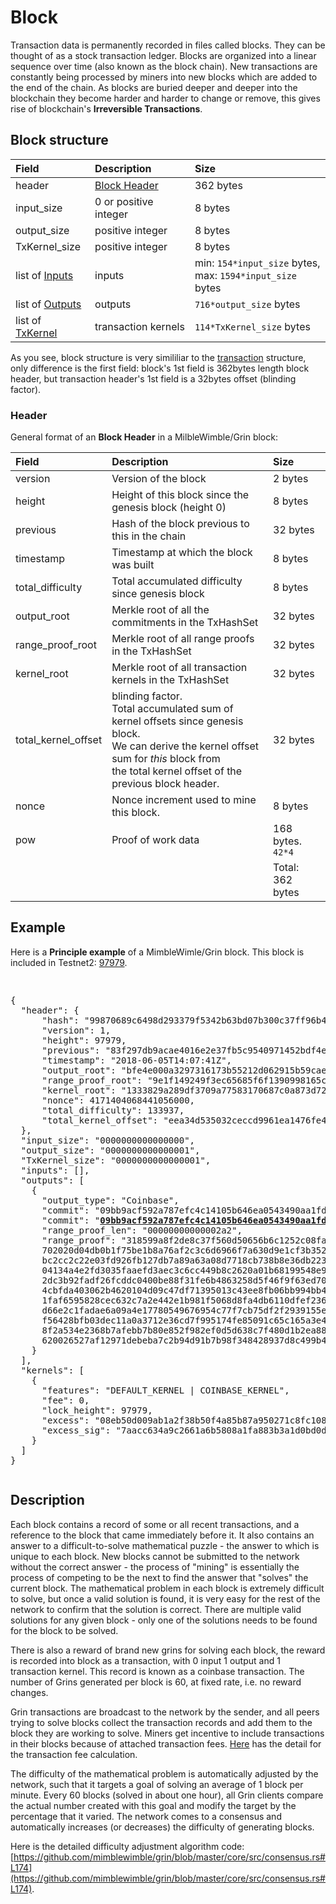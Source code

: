 # Block

Transaction data is permanently recorded in files called blocks. They can be thought of as a stock transaction ledger. Blocks are organized into a linear sequence over time (also known as the block chain). New transactions are constantly being processed by miners into new blocks which are added to the end of the chain. As blocks are buried deeper and deeper into the blockchain they become harder and harder to change or remove, this gives rise of blockchain's **Irreversible Transactions**.

## Block structure

| Field        | Description           | Size  |
|:-------------|:-------------|:-----|
| header   | [Block Header](#header) | 362 bytes  |
| input_size   | 0 or positive integer  | 8 bytes  |
| output_size   | positive integer  | 8 bytes  |
| TxKernel_size   | positive integer  | 8 bytes  |
| list of [Inputs](https://github.com/mimblewimble/docs/wiki/transaction#input) | inputs | min: `154*input_size` bytes,<br> max: `1594*input_size` bytes |
| list of [Outputs](https://github.com/mimblewimble/docs/wiki/transaction#output) | outputs | `716*output_size` bytes |
| list of [TxKernel](https://github.com/mimblewimble/docs/wiki/transaction#txkernel) | transaction kernels | `114*TxKernel_size` bytes |

As you see, block structure is very simililiar to the [transaction](https://github.com/mimblewimble/docs/wiki/transaction#transaction) structure, only difference is the first field: block's 1st field is 362bytes length block header, but transaction header's 1st field is a 32bytes offset (blinding factor).

### Header
General format of an **Block Header** in a MilbleWimble/Grin block:

| Field        | Description           | Size  |
|:-------------|:-------------|:-----|
| version   | Version of the block | 2 bytes  |
| height   | Height of this block since the genesis block (height 0)  | 8 bytes  |
| previous   | Hash of the block previous to this in the chain | 32 bytes  |
| timestamp   | Timestamp at which the block was built | 8 bytes  |
| total_difficulty | Total accumulated difficulty since genesis block |  8 bytes |
| output_root  | Merkle root of all the commitments in the TxHashSet | 32 bytes  |
| range_proof_root | Merkle root of all range proofs in the TxHashSet | 32 bytes  |
| kernel_root | Merkle root of all transaction kernels in the TxHashSet | 32 bytes  |
| total_kernel_offset | blinding factor.<br>Total accumulated sum of kernel offsets since genesis block.<br>We can derive the kernel offset sum for *this* block from<br>the total kernel offset of the previous block header. | 32 bytes  |
| nonce | Nonce increment used to mine this block. | 8 bytes  |
| pow  | Proof of work data | 168 bytes. `42*4` |
|   |   | Total: 362 bytes  |

## Example
Here is a **Principle example** of a MimbleWimle/Grin block. This block is included in Testnet2: [97979](https://grinscan.net/block/97979).

<pre><p>
{
  "header": {
      "hash": "99870689c6498d293379f5342b63bd07b300c37ff96b4f29e668c07b33bf6309",
      "version": 1,
      "height": 97979,
      "previous": "83f297db9acae4016e2e37fb5c9540971452bdf4e5f7e44756df3f02b496928f",
      "timestamp": "2018-06-05T14:07:41Z",
      "output_root": "bfe4e000a3297316173b55212d062915b59cae9caaba77b1e0b20ba740adc11d",
      "range_proof_root": "9e1f149249f3ec65685f6f1390998165c37cf7f21b64a20138794d257bc1e12f",
      "kernel_root": "1333829a289df3709a77583170687c0a873d72a45377343a94311f069c139768",
      "nonce": 4171404068441056000,
      "total_difficulty": 133937,
      "total_kernel_offset": "eea34d535032ceccd9961ea1476fe4587180671645a12e659f8f5e9be10f151e"
  },
  "input_size": "0000000000000000",
  "output_size": "0000000000000001",
  "TxKernel_size": "0000000000000001",
  "inputs": [],
  "outputs": [
    {
      "output_type": "Coinbase",
      "commit": "09bb9acf592a787efc4c14105b646ea0543490aa1fde421c2aeaa135029a32c643",
      "commit": "<b><a href="http://127.0.0.1:13413/v1/chain/outputs/byheight?start_height=97987&end_height=97987&id=09bb9acf592a787efc4c14105b646ea0543490aa1fde421c2aeaa135029a32c643">09bb9acf592a787efc4c14105b646ea0543490aa1fde421c2aeaa135029a32c643</a></b>",
      "range_proof_len": "00000000000002a2",
      "range_proof": "318599a8f2de8c37f560d50656b6c1252c08fa221174f8b7ff7ec6c8c490d76a1e840169c8c1e3691e7ebbddaa0287592aa3cc6b5d3e512a5d5ebe242ac3fc1d
      702020d04db0b1f75be1b8a76af2c3c6d6966f7a630d9e1cf3b3522c697c1e09c8338492e5350b0293de8f7b2548070aa3ee9df57e2428b8e94cd879b4e7c3e8
      bc2cc2c22e03fd926fb127db7a89a63a08d7718cb738b8e36db223f50a0f0805a8cd190cc6aa7d116fdaa6c53869fcd447d41a301160804f4251dd0871fbfd18
      04134a4e2fd3035faaefd3aec3c6cc449b8c2620a01b68199548e9a219700445a96a258f8ae339c38c73af8dbc76bfb889ab5109cbd7fb756524806e98ecc0d7
      2dc3b92fadf26fcddc0400be88f31fe6b4863258d5f46f9f63ed704ba0a2faaa24d4091bac976bff251d4e8bdbff47d1873dfaeb4689023f3e1a36d95524fefa
      4cbfda403062b4620104d09c47df71395013c43ee8fb06bb994bb4873f0b81b84ce0ea9ac7946ff0427d6b17c455ebdbda0a6576c7801e36e28b2c2a402bd6cb
      1faf6595828cec632c7a2e442e1b981f5068d8fa4db6110dfef2364996ce54014aeff53034a2c64f8e5276097fa3882c20d1d3be7a4f0c54f7c6219905564a9b
      d66e2c1fadae6a09a4e17780549676954c77f7cb75df2f2939155e761c213342865d80d0080fb6a2afbbb520d7161e9072f6887b4ff7fa9f8bf6468a623aa76d
      f56428bfb03dec11a0a3712e36cd7f995174fe85091c65c165a3e440b4dbc8e87bee002f6dad5181ad112d4585c08afadc6615b755dd52c72471af1801e35f97
      8f2a534e2368b7afebb7b80e852f982ef0d5d638c7f480d1b2ea88d1b5cc2bc3c0eee5d7a6968ce525c0f83eb251746943d01d9362cf638340ddf6ad6fd9b4b5
      620026527af12971debeba7c2b94d91b7b98f348428937d8c499b407daff4ad6a23a",
    }
  ],
  "kernels": [
    {
      "features": "DEFAULT_KERNEL | COINBASE_KERNEL",
      "fee": 0,
      "lock_height": 97979,
      "excess": "08eb50d009ab1a2f38b50f4a85b87a950271c8fc108a5fff377aae171fe70188d4",
      "excess_sig": "7aacc634a9c2661a6b5808a1fa883b3a1d0bd0ddab9937f5672d3a4f86b5cd003d62f8d005246505f46a9c062f8fb6aa1d2f02e9cea61986ff7c97d3f3e0d570"
    }
  ]
}
</p></pre>

## Description

Each block contains a record of some or all recent transactions, and a reference to the block that came immediately before it. It also contains an answer to a difficult-to-solve mathematical puzzle - the answer to which is unique to each block. New blocks cannot be submitted to the network without the correct answer - the process of "mining" is essentially the process of competing to be the next to find the answer that "solves" the current block. The mathematical problem in each block is extremely difficult to solve, but once a valid solution is found, it is very easy for the rest of the network to confirm that the solution is correct. There are multiple valid solutions for any given block - only one of the solutions needs to be found for the block to be solved.

There is also a reward of brand new grins for solving each block, the reward is recorded into block as a transaction, with 0 input 1 output and 1 transaction kernel. This record is known as a coinbase transaction. The number of Grins generated per block is 60, at fixed rate, i.e. no reward changes.

Grin transactions are broadcast to the network by the sender, and all peers trying to solve blocks collect the transaction records and add them to the block they are working to solve. Miners get incentive to include transactions in their blocks because of attached transaction fees. [Here](https://github.com/mimblewimble/docs/wiki/transaction#transaction-fee) has the detail for the transaction fee calculation.

The difficulty of the mathematical problem is automatically adjusted by the network, such that it targets a goal of solving an average of 1 block per minute. Every 60 blocks (solved in about one hour), all Grin clients compare the actual number created with this goal and modify the target by the percentage that it varied. The network comes to a consensus and automatically increases (or decreases) the difficulty of generating blocks.

Here is the detailed difficulty adjustment algorithm code: [https://github.com/mimblewimble/grin/blob/master/core/src/consensus.rs#L174](https://github.com/mimblewimble/grin/blob/master/core/src/consensus.rs#L174).
